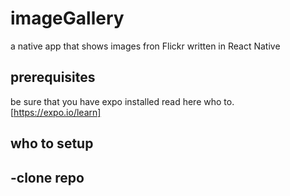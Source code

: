 # imageGallery
a native app that shows images fron Flickr written in React Native

## prerequisites
be sure that you have expo installed read here who to.
[https://expo.io/learn]

## who to setup
-clone repo
-
